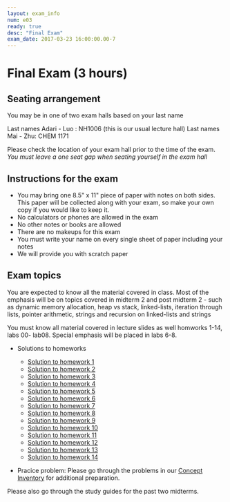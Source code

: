 ```yaml
---
layout: exam_info
num: e03
ready: true
desc: "Final Exam"
exam_date: 2017-03-23 16:00:00.00-7
---
```



# Final Exam (3 hours)

## Seating arrangement
You may be in one of two exam halls based on your last name

Last names Adari - Luo : NH1006 (this is our usual lecture hall)
Last names Mai - Zhu: CHEM 1171 

Please check the location of your exam hall prior to the time of the exam.
*You must leave a one seat gap when seating yourself in the exam hall*

## Instructions for the exam

* You may bring one 8.5" x 11" piece of paper with notes on both sides. This paper will be collected along with your exam, so make your own copy if you would like to keep it.
* No calculators or phones are allowed in the exam 
* No other notes or books are allowed
* There are no makeups for this exam 
* You must write your name on every single sheet of paper including your notes
* We will provide you with scratch paper

## Exam topics

You are expected to know all the material covered in class. Most of the emphasis will be on topics covered in midterm 2 and post midterm 2 - such as dynamic memory allocation, heap vs stack, linked-lists, iteration through lists, pointer arithmetic, strings and recursion on linked-lists and strings

You must know all material covered in lecture slides as well homworks 1-14, labs 00- lab08. Special emphasis will be placed in labs 6-8. 


* Solutions to homeworks
    * [Solution to homework 1](https://drive.google.com/file/d/0B5Jqvw9hXdozMWxLNmgtSnZGb3c/view?usp=sharing)
    * [Solution to homework 2](https://drive.google.com/file/d/0B5Jqvw9hXdozYlhiMU5fdGdlQ2s/view?usp=sharing)
    * [Solution to homework 3](https://drive.google.com/file/d/0B5Jqvw9hXdozNjBtWmlFYkprcm8/view?usp=sharing)
    * [Solution to homework 4](https://drive.google.com/file/d/0B5Jqvw9hXdozSXY4NVlSZ0tWeEU/view?usp=sharing)
    * [Solution to homework 5](https://drive.google.com/file/d/0B5Jqvw9hXdozUktFaHpWNTY4cWc/view?usp=sharing)
    * [Solution to homework 6](https://drive.google.com/file/d/0B5Jqvw9hXdozODYyUE5NTEM1VGM/view?usp=sharing)
    * [Solution to homework 7](https://drive.google.com/file/d/0B5Jqvw9hXdozN0JoYzlGSTBJZDQ/view?usp=sharing)
    * [Solution to homework 8](https://drive.google.com/file/d/0B5Jqvw9hXdozQTJuLU1aTVFFTnc/view?usp=sharing)
    * [Solution to homework 9](https://drive.google.com/file/d/0B5Jqvw9hXdozOVliOUlvTnppSjg/view?usp=sharing)
    * [Solution to homework 10](https://drive.google.com/file/d/0B5Jqvw9hXdozOWc5VEZGalE4VGs/view?usp=sharing)
    * [Solution to homework 11](https://drive.google.com/file/d/0B5Jqvw9hXdozN3JJU2JMblZ5ajA/view?usp=sharing)
    * [Solution to homework 12](https://drive.google.com/file/d/0B5Jqvw9hXdozUDR6UUlJMmZhQmM/view?usp=sharing)
    * [Solution to homework 13](https://drive.google.com/open?id=0B5Jqvw9hXdozcFpkSDYySHhWM0k)
    * [Solution to homework 14](https://drive.google.com/open?id=0B5Jqvw9hXdozbFNyZk16VWJvRWs)

* Pracice problem: Please go through the problems in our [Concept Inventory](https://drive.google.com/drive/folders/0B1z9k2M7uTvJaE9rR0F0OVV5ZWs?usp=sharing) for additional preparation. 

Please also go through the study guides for the past two midterms.